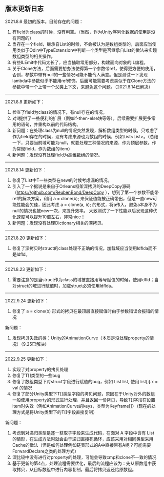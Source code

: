 版本更新日志
-------------------------------------------------------------------------
2021.8.6
最初的版本。目前存在的问题：
1. 有field为class的时候，没有判空。（当然，作为Unity序列化数据的使用是没有问题的）
2. 当存在一个field，继承自List<T>的时候，不会被认为是数组类型的，后面应当使用类似于Odin中TypeExtension中判断一个类型是否继承自List<T>的做法来实现数组类型的相关操作。
3. 有些ILEmit中代码太长了，应当抽取常用部分，构建面向对象的IL编程。
4. 关于Clone方法，后面需要想办法使得第一个参数带ref，使得更方便的使用，否则，参数中带有null的一些情况可能不能令人满意。但是测试一下发现lambda中参数似乎不能用ref修饰。后面可能需要考虑类似于在Clone方法的参数中带一个上带一个父类上下文，来避免这个问题。（2021.8.14已解决）
-------------------------------------------------------------------------
2021.8.8
更新如下：
1. 检查了field为class的情况下，有null存在的情况。
2. 对il提供了一些便利的扩展（例如if-then-else块等等），后续需要扩展更多常用的语句，并重构以前的代码结构。
3. 新问题：在处理class为null的情况突然发现，解析数组类型的时候，只考虑了作为field存在的时候，没有考虑来源也为数组的时候，例如List<List<T>>。（总结一下，只要当前域可能为null，就要处理三种情况的来源，作为顶层参数，作为常规field，作为数组的item）
4. 新问题：发现没有处理field为高维数组的情况。
-------------------------------------------------------------------------
2021.8.14
更新如下：
1. 修复了List<T>中T一些类型在new的时候考虑漏的情况。
2. 引入了一个据说是来自于Orleans框架深拷贝的DeepCopy源码（https://github.com/ReubenBond/DeepCopy ），想到了第一个参数不能带ref的解决方案，利用 a = clone(b); 来保证值能被正确带出，但是一直new可能性能会欠佳，因此考虑 a = clone(a, b); 的形式，将a传入，避免a本身不为null的情况也被new一次，来提升效率。 大致测试了一下性能以后发现这种优化速度可以提升10倍左右，非常nice！
3. 新问题：发现没有处理Dictionary相关的深拷贝。
-------------------------------------------------------------------------
2021.8.20
更新如下：
1. 修复了深拷贝时struct的class处理不正确的情况，加载域应当使用ldflda而不是ldfld。
-------------------------------------------------------------------------
2021.8.23
更新如下：
1. 需要注意的是当struct作为class的域被直接用等号赋值的时候，使用ldfld；当对struct的域进行赋值时，加载struct必须使用ldflda。

-------------------------------------------------------------------------
2022.9.24
更新如下：
1. 修复了 a = clone(b) 形式的拷贝在最顶层直接赋值时由于参数错误会报错的情况

新问题：
1. 发现拷贝失效的类：Unity的AnimationCurve（本质是没处理property的情况）（9.25已解决）
-------------------------------------------------------------------------
2022.9.25
更新如下：
1. 实现了对property的拷贝处理
2. 修复了T[]类型的一些bug
3. 修复了数组类型下对struct字段进行赋值的bug，例如 List<Position> list, 使用 list[i].x = val 的情况
4. 修复了部分Unity类型下T[]类型字段的拷贝问题，原因在于Unity对外的数组一般使用property的形式进行处理，并且返回一份拷贝，导致T[]字段在设置item时失效（例如AnimationCurve的keys，类型为Keyframe[]）（现在的处理方式是将Unity类型下的T[]字段直接复制）

新问题：
1. 考虑到对递归类型是逐一获取子字段来生成代码，在面对 A 字段中含有 List<A> 的情形，在生成方法时就会由于递归直接死循环，应该采用对相同类型采用Cache的做法（但是如何处理例如链表形式的A中直接带有A呢？可能需要ForwardDeclare之类的处理方式）
2. 深比较中没有进行对property的处理，可能会导致cmp和clone不一致的情况
3. 基于更新的第4点，处理流程需要优化，最后的流程应该为：先从原数组中获取拷贝，从目标数组中进行内容复制，最后将拷贝返还给原数组。

